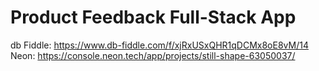 # Product Feedback Full-Stack App

db Fiddle: https://www.db-fiddle.com/f/xjRxUSxQHR1qDCMx8oE8vM/14
Neon: https://console.neon.tech/app/projects/still-shape-63050037/
